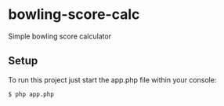# bowling-score-calc
Simple bowling score calculator
## Setup
To run this project just start the app.php file within your console:
```
$ php app.php
```
